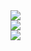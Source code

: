 <a href="https://rupakpoddaradmt.github.io/">
  <img src="https://img.shields.io/badge/Hill%20Climb%20Racing-FFBF00?style=for-the-badge&logoColor=black" />
</a>  
<br>

<a href="https://rupakpoddaradmt.github.io/AurexSupport/">
  <img src="https://img.shields.io/badge/Aurex%20Support-FFBF00?style=for-the-badge&logoColor=black" />
</a>  
<br>

<a href="https://rupakpoddaradmt.github.io/AurexPrivacyPolicy/">
  <img src="https://img.shields.io/badge/Aurex%20Privacy%20Policy-FFBF00?style=for-the-badge&logoColor=black" />
</a>  
